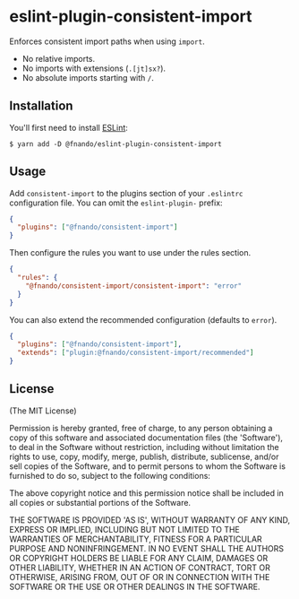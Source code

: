 # eslint-plugin-consistent-import

Enforces consistent import paths when using `import`.

- No relative imports.
- No imports with extensions (`.[jt]sx?`).
- No absolute imports starting with `/`.

## Installation

You'll first need to install [ESLint](http://eslint.org):

```console
$ yarn add -D @fnando/eslint-plugin-consistent-import
```

## Usage

Add `consistent-import` to the plugins section of your `.eslintrc` configuration
file. You can omit the `eslint-plugin-` prefix:

```json
{
  "plugins": ["@fnando/consistent-import"]
}
```

Then configure the rules you want to use under the rules section.

```json
{
  "rules": {
    "@fnando/consistent-import/consistent-import": "error"
  }
}
```

You can also extend the recommended configuration (defaults to `error`).

```json
{
  "plugins": ["@fnando/consistent-import"],
  "extends": ["plugin:@fnando/consistent-import/recommended"]
}
```

## License

(The MIT License)

Permission is hereby granted, free of charge, to any person obtaining a copy of
this software and associated documentation files (the 'Software'), to deal in
the Software without restriction, including without limitation the rights to
use, copy, modify, merge, publish, distribute, sublicense, and/or sell copies of
the Software, and to permit persons to whom the Software is furnished to do so,
subject to the following conditions:

The above copyright notice and this permission notice shall be included in all
copies or substantial portions of the Software.

THE SOFTWARE IS PROVIDED 'AS IS', WITHOUT WARRANTY OF ANY KIND, EXPRESS OR
IMPLIED, INCLUDING BUT NOT LIMITED TO THE WARRANTIES OF MERCHANTABILITY, FITNESS
FOR A PARTICULAR PURPOSE AND NONINFRINGEMENT. IN NO EVENT SHALL THE AUTHORS OR
COPYRIGHT HOLDERS BE LIABLE FOR ANY CLAIM, DAMAGES OR OTHER LIABILITY, WHETHER
IN AN ACTION OF CONTRACT, TORT OR OTHERWISE, ARISING FROM, OUT OF OR IN
CONNECTION WITH THE SOFTWARE OR THE USE OR OTHER DEALINGS IN THE SOFTWARE.
